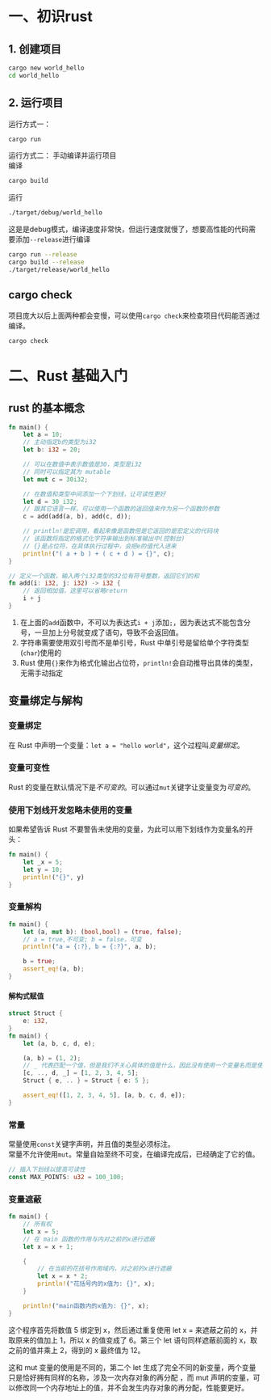 
# 一、初识rust
## 1. 创建项目
```zsh
cargo new world_hello
cd world_hello
```

## 2. 运行项目
运行方式一：  
```zsh
cargo run
```
运行方式二：
手动编译并运行项目  
编译  
```zsh
cargo build
```
运行  
```zsh
./target/debug/world_hello
```
这是是debug模式，编译速度非常快，但运行速度就慢了，想要高性能的代码需要添加`--release`进行编译  
```zsh
cargo run --release
cargo build --release
./target/release/world_hello
```

## cargo check
项目庞大以后上面两种都会变慢，可以使用`cargo check`来检查项目代码能否通过编译。
```zsh
cargo check
```

# 二、Rust 基础入门
## rust 的基本概念
```rust
fn main() {
	let a = 10;
	// 主动指定b的类型为i32
	let b: i32 = 20;

	// 可以在数值中表示数值是30，类型是i32
	// 同时可以指定其为 mutable
	let mut c = 30i32;

	// 在数值和类型中间添加一个下划线，让可读性更好
	let d = 30_i32;
	// 跟其它语言一样，可以使用一个函数的返回值来作为另一个函数的参数
	c = add(add(a, b), add(c, d));

	// println!是宏调用，看起来像是函数但是它返回的是宏定义的代码块
	// 该函数将指定的格式化字符串输出到标准输出中(控制台)
	// {}是占位符，在具体执行过程中，会把e的值代入进来
	println!("( a + b ) + ( c + d ) = {}", c);
}

// 定义一个函数，输入两个i32类型的32位有符号整数，返回它们的和
fn add(i: i32, j: i32) -> i32 {
	// 返回相加值，这里可以省略return
	i + j
}
```
1. 在上面的`add`函数中，不可以为表达式`i + j`添加`;`，因为表达式不能包含分号，一旦加上分号就变成了语句，导致不会返回值。  
2. 字符串需要使用双引号而不是单引号，Rust 中单引号是留给单个字符类型(`char`)使用的  
3. Rust 使用`{}`来作为格式化输出占位符，`println!`会自动推导出具体的类型，无需手动指定  

## 变量绑定与解构
### 变量绑定
在 Rust 中声明一个变量：`let a = "hello world"`，这个过程叫*变量绑定*。

### 变量可变性
Rust 的变量在默认情况下是*不可变的*。可以通过`mut`关键字让变量变为*可变的*。

### 使用下划线开发忽略未使用的变量
如果希望告诉 Rust 不要警告未使用的变量，为此可以用下划线作为变量名的开头：
```rust
fn main() {
	let _x = 5;
	let y = 10;
	println!("{}", y)
}
```

### 变量解构
```rust
fn main() {
    let (a, mut b): (bool,bool) = (true, false);
    // a = true,不可变; b = false，可变
    println!("a = {:?}, b = {:?}", a, b);

    b = true;
    assert_eq!(a, b);
}

```

#### 解构式赋值
```rust
struct Struct {
    e: i32,
}
fn main() {
    let (a, b, c, d, e);

    (a, b) = (1, 2);
    // _ 代表匹配一个值，但是我们不关心具体的值是什么，因此没有使用一个变量名而是使用了 _
    [c, .., d, _] = [1, 2, 3, 4, 5];
    Struct { e, .. } = Struct { e: 5 };

    assert_eq!([1, 2, 3, 4, 5], [a, b, c, d, e]);
}
```

### 常量
常量使用`const`关键字声明，并且值的类型必须标注。  
常量不允许使用`mut`。常量自始至终不可变，在编译完成后，已经确定了它的值。  
```rust
// 插入下划线以提高可读性
const MAX_POINTS: u32 = 100_100;
```

### 变量遮蔽
```rust
fn main() {
    // 所有权
    let x = 5;
    // 在 main 函数的作用与内对之前的x进行遮蔽
    let x = x + 1;

    {
        // 在当前的花括号作用域内，对之前的x进行遮蔽
        let x = x * 2;
        println!("花括号内的x值为: {}", x);
    }

    println!("main函数内的x值为: {}", x);
}
```
这个程序首先将数值 5 绑定到 x，然后通过重复使用 let x = 来遮蔽之前的 x，并取原来的值加上 1，所以 x 的值变成了 6。第三个 let 语句同样遮蔽前面的 x，取之前的值并乘上 2，得到的 x 最终值为 12。

这和 mut 变量的使用是不同的，第二个 let 生成了完全不同的新变量，两个变量只是恰好拥有同样的名称，涉及一次内存对象的再分配 ，而 mut 声明的变量，可以修改同一个内存地址上的值，并不会发生内存对象的再分配，性能要更好。